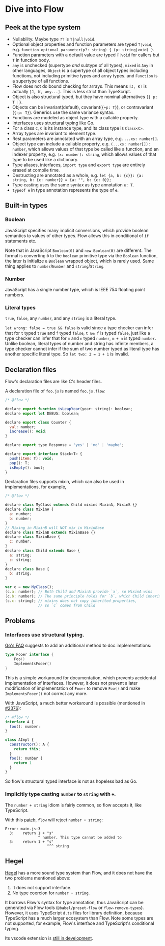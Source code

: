 # Dive into Flow

Peek at the type system
-----------------------

- Nullability. Maybe type `?T` is `T|null|void`.
- Optional object properties and function parameters are typed `T|void`,
  e.g. `function optional_parameter(p?: string) { (p: string|void) }`.
- Function parameters with a default value are typed `T|void` for callers but `T` in function body.
- `any` is unchecked (supertype *and* subtype of all types),
  `mixed` is `Any` in other languages,
  `Object` is a supertype of all object types including functions,
  not including primitive types and array types.
  and `Function` is a supertype of all functions.
- Flow does not do bound checking for arrays.
  This means `[J, K]` is actually `[J, K, any...]`.
  This is less strict than TypeScript.
- Object is also structural typed, but they have nominal alternatives `{| p: T |}`.
- Objects can be invariant(default), covariant(`{+p: T}`), or contravariant (`{-p: T}`).
  Generics use the same variance syntax.
- Functions are modeled as object type with a callable property.
- Interfaces uses structural typing like Go.
- For a class `C`, `C` is its instance type, and its class type is `Class<C>`.
- Array types are invariant to element type.
- Rest parameters are annotated with an array type, e.g. `...xs: number[]`.
- Object type can include a callable property, e.g. `(...xs: number[]): number`,
  which allows values of that type be called like a function,
  and an indexer property, e.g. `[x: number]: string`,
  which allows values of that type to be used like a dictionary.
- Type aliases, interfaces, `import type` and `export type` are entirely erased at compile time.
- Destructing are annotated as a whole,
  e.g. `let {a, b: {c}}: {a: string, b: {c: number}} = {a: "", b: {c: 0}};`
- Type casting uses the same syntax as type annotation `e: T`.
- `typeof e` in type annotation represents the type of `e`.

Built-in types
--------------

### Boolean

JavaScript specifies many implicit conversions,
which provide boolean semantics to values of other types.
Flow allows this in conditional of `if` statements etc.

Note that in JavaScript `Boolean(0)` and `new Boolean(0)` are different.
The formal is converting `0` to the `boolean` primitive type via the `Boolean` function,
the later is initialize a `Boolean` wrapped object, which is rarely used.
Same thing applies to `number`/`Number` and `string`/`String`.

### Number

JavaScript has a single number type, which is IEEE 754 floating point numbers.

### Literal types

`true`, `false`, any `number`, and any `string` is a literal type.

`let wrong: false = true && false` is valid
since a type checker can infer that for `t` typed `true` and `f` typed `false`, `t && f` is typed `false`,
just like a type checker can infer that for `m` and `n` typed `number`, `m + n` is typed `number`.
Unlike boolean, literal types of number and string has infinite members,
a type checker cannot infer if the sum of two number typed as literal type has another specific literal type.
So `let two: 2 = 1 + 1` is invalid.


Declaration files
-----------------

Flow's declaration files are like C's header files.

A declaration file of `foo.js` is named `foo.js.flow`:

```js
/* @flow */

declare export function isLeapYear(year: string): boolean;
declare export let DEBUG: boolean;

declare export class Counter {
  val: number;
  increase(): void;
}

declare export type Response = 'yes' | 'no' | 'maybe';

declare export interface Stack<T> {
  push(item: T): void;
  pop(): T;
  isEmpty(): bool;
}
```

Declaration files supports mixin,
which can also be used in implementations, for example,

```js
/* @flow */

declare class MyClass extends Child mixins MixinA, MixinB {}
declare class MixinA {
  a: number;
  b: number;
}
// Mixing in MixinB will NOT mix in MixinBase
declare class MixinB extends MixinBase {}
declare class MixinBase {
  c: number;
}
declare class Child extends Base {
  a: string;
  c: string;
}
declare class Base {
  b: string;
}

var c = new MyClass();
(c.a: number); // Both Child and MixinA provide `a`, so MixinA wins
(c.b: number); // The same principle holds for `b`, which Child inherits
(c.c: string); // mixins does not copy inherited properties,
               // so `c` comes from Child
```

Problems
--------

### Interfaces use structural typing.

[Go's FAQ][go-faq] suggests to add an additional method to doc implementations:

```go
type Fooer interface {
    Foo()
    ImplementsFooer()
}
```

This is a simple workaround for documentation,
which prevents accidental implementation of interfaces.
However, it does not prevent a later modification of implementation of `Fooer`
to remove `Foo()` and make `ImplementsFooer()` not correct any more.

With JavaScript, a much better workaround is possible (mentioned in [#2376][]):

```js
/* @flow */
interface A {
  foo(): number;
}

class AImpl {
  constructor(): A {
    return this;
  }
  foo(): number {
    return 1
  }
}
```

So flow's structural typed interface is not as hopeless bad as Go.

[#2376]: https://github.com/facebook/flow/issues/2376

[go-faq]: https://golang.org/doc/faq#guarantee_satisfies_interface

### Implicitly type casting `number` to `string` with `+`.

The `number + string` idiom is fairly common, so flow accepts it, like TypeScript.

With this [patch][4610], `flow` will reject `number + string`:

```
Error: main.js:3
  3:    return 1 + "s"
               ^ number. This type cannot be added to
  3:    return 1 + "s"
                   ^^^ string
```

[4610]: https://github.com/facebook/flow/pull/4610

Hegel
-----

[Hegel] has a more sound type system than Flow,
and it does not have the two problems mentioned above:

1. It does not support interface.
2. No type coercion for `number + string`.

[Hegel]: https://hegel.js.org/

It borrows Flow's syntax for type annotation, thus JavaScript can be generated via Flow tools (`@babel/preset-flow` or `flow-remove-types`).
However, it uses TypeScript `d.ts` files for library definition, because TypeScript has a much larger ecosystem than Flow.
Note some types are not supported, for example, Flow's interface and TypeScript's conditional typing.

Its vscode extension is [still in development][hegel].

[hegel]: https://github.com/JSMonk/hegel/issues/81
